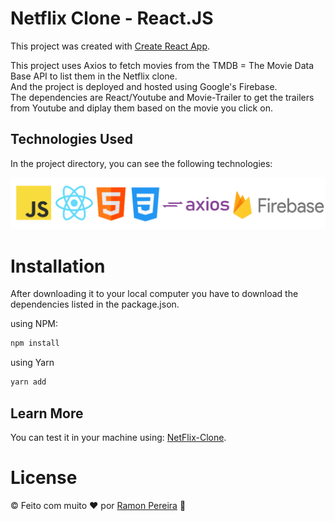# Netflix Clone - React.JS

This project was created with [Create React App](https://github.com/facebook/create-react-app).

This project uses Axios to fetch movies from the TMDB = The Movie Data Base API to list them in the Netflix clone.<br/>
And the project is deployed and hosted using Google's Firebase.<br/>
The dependencies are React/Youtube and Movie-Trailer to get the trailers from Youtube and diplay them based on the movie you click on.<br/>

## Technologies Used

In the project directory, you can see the following technologies:

<p align="center">
<img src="./assets/Netflix-Tech-Stack.png">
</p>

# Installation

After downloading it to your local computer you have to download the dependencies listed in the package.json.

using NPM:

```sh
npm install
```

using Yarn

```sh
yarn add
```

## Learn More

You can test it in your machine using: [NetFlix-Clone](https://netflix-clone-db8b5.web.app/).

# License

© Feito com muito &#10084; por [Ramon Pereira](https://www.linkedin.com/in/ramon-pereira88/) 🤝

